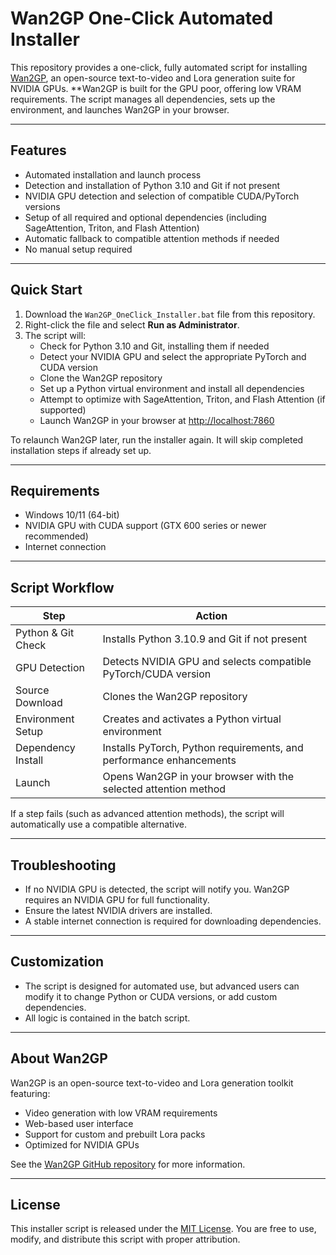 # Wan2GP One-Click Automated Installer

This repository provides a one-click, fully automated script for installing [Wan2GP](https://github.com/deepbeepmeep/Wan2GP), an open-source text-to-video and Lora generation suite for NVIDIA GPUs. **Wan2GP is built for the GPU poor, offering low VRAM requirements. The script manages all dependencies, sets up the environment, and launches Wan2GP in your browser.


---

## Features

- Automated installation and launch process
- Detection and installation of Python 3.10 and Git if not present
- NVIDIA GPU detection and selection of compatible CUDA/PyTorch versions
- Setup of all required and optional dependencies (including SageAttention, Triton, and Flash Attention)
- Automatic fallback to compatible attention methods if needed
- No manual setup required

---

## Quick Start

1. Download the `Wan2GP_OneClick_Installer.bat` file from this repository.
2. Right-click the file and select **Run as Administrator**.
3. The script will:
   - Check for Python 3.10 and Git, installing them if needed
   - Detect your NVIDIA GPU and select the appropriate PyTorch and CUDA version
   - Clone the Wan2GP repository
   - Set up a Python virtual environment and install all dependencies
   - Attempt to optimize with SageAttention, Triton, and Flash Attention (if supported)
   - Launch Wan2GP in your browser at [http://localhost:7860](http://localhost:7860)

To relaunch Wan2GP later, run the installer again. It will skip completed installation steps if already set up.

---

## Requirements

- Windows 10/11 (64-bit)
- NVIDIA GPU with CUDA support (GTX 600 series or newer recommended)
- Internet connection

---

## Script Workflow

| Step                  | Action                                                                 |
|-----------------------|------------------------------------------------------------------------|
| Python & Git Check    | Installs Python 3.10.9 and Git if not present                          |
| GPU Detection         | Detects NVIDIA GPU and selects compatible PyTorch/CUDA version         |
| Source Download       | Clones the Wan2GP repository                                           |
| Environment Setup     | Creates and activates a Python virtual environment                     |
| Dependency Install    | Installs PyTorch, Python requirements, and performance enhancements    |
| Launch                | Opens Wan2GP in your browser with the selected attention method        |

If a step fails (such as advanced attention methods), the script will automatically use a compatible alternative.

---

## Troubleshooting

- If no NVIDIA GPU is detected, the script will notify you. Wan2GP requires an NVIDIA GPU for full functionality.
- Ensure the latest NVIDIA drivers are installed.
- A stable internet connection is required for downloading dependencies.

---

## Customization

- The script is designed for automated use, but advanced users can modify it to change Python or CUDA versions, or add custom dependencies.
- All logic is contained in the batch script.

---

## About Wan2GP

Wan2GP is an open-source text-to-video and Lora generation toolkit featuring:
- Video generation with low VRAM requirements
- Web-based user interface
- Support for custom and prebuilt Lora packs
- Optimized for NVIDIA GPUs

See the [Wan2GP GitHub repository](https://github.com/deepbeepmeep/Wan2GP) for more information.

---

## License

This installer script is released under the [MIT License](LICENSE). You are free to use, modify, and distribute this script with proper attribution.
